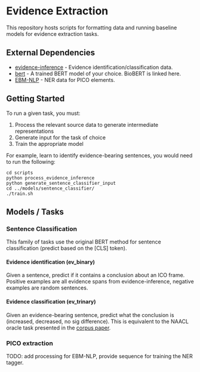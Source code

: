 # Evidence Extraction

This repository hosts scripts for formatting data and running baseline models for evidence extraction tasks.

## External Dependencies

* [evidence-inference](https://github.com/jayded/evidence-inference) - Evidence identification/classification data.
* [bert](https://github.com/naver/biobert-pretrained/releases) - A trained BERT model of your choice. BioBERT is linked here.
* [EBM-NLP](https://github.com/bepnye/EBM-NLP) - NER data for PICO elements.

## Getting Started

To run a given task, you must:
1. Process the relevant source data to generate intermediate representations
2. Generate input for the task of choice
3. Train the appropriate model

For example, learn to identify evidence-bearing sentences, you would need to run the following:

```
cd scripts
python process_evidence_inference
python generate_sentence_classifier_input
cd ../models/sentence_classifier/
./train.sh
```

## Models / Tasks

### Sentence Classification

This family of tasks use the original BERT method for sentence classification (predict based on the [CLS] token).

#### Evidence identification (ev\_binary)

Given a sentence, predict if it contains a conclusion about an ICO frame. Positive examples are all evidence spans from evidence-inference, negative examples are random sentences.

#### Evidence classification (ev\_trinary)

Given an evidence-bearing sentence, predict what the conclusion is (increased, decreased, no sig difference). This is equivalent to the NAACL oracle task presented in the [corpus paper](https://arxiv.org/abs/1904.01606).

### PICO extraction

TODO: add processing for EBM-NLP, provide sequence for training the NER tagger.
